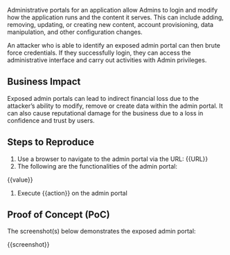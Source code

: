 Administrative portals for an application allow Admins to login and modify how the application runs and the content it serves. This can include adding, removing, updating, or creating new content, account provisioning, data manipulation, and other configuration changes.

An attacker who is able to identify an exposed admin portal can then brute force credentials. If they successfully login, they can access the administrative interface and carry out activities with Admin privileges.

## Business Impact

Exposed admin portals can lead to indirect financial loss due to the attacker’s ability to modify, remove or create data within the admin portal. It can also cause reputational damage for the business due to a loss in confidence and trust by users.

## Steps to Reproduce

1. Use a browser to navigate to the admin portal via the URL: {{URL}}
1. The following are the functionalities of the admin portal:

{{value}}

1. Execute {{action}} on the admin portal

## Proof of Concept (PoC)

The screenshot(s) below demonstrates the exposed admin portal:

{{screenshot}}
